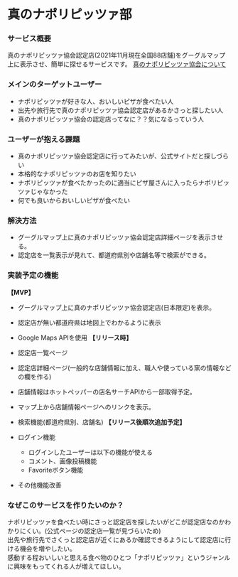 # 真のナポリピッツァ部
### サービス概要
真のナポリピッツァ協会認定店(2021年11月現在全国88店舗)をグーグルマップ上に表示させ、簡単に探せるサービスです。
[真のナポリピッツァ協会について](https://partenope.jp/about/vera_pizza.html)

### メインのターゲットユーザー
- ナポリピッツァが好きな人、おいしいピザが食べたい人
- 出先や旅行先で真のナポリピッツァ協会認定店があるかさっと探したい人
- 真のナポリピッツァ協会の認定店ってなに？？気になるっていう人

### ユーザーが抱える課題
- 真のナポリピッツァ協会認定店に行ってみたいが、公式サイトだと探しづらい
- 本格的なナポリピッツァのお店を知りたい
- ナポリピッツァが食べたかったのに適当にピザ屋さんに入ったらナポリピッツァじゃなかった
- 何でも良いからおいしいピザが食べたい

### 解決方法
- グーグルマップ上に真のナポリピッツァ協会認定店詳細ページを表示させる。
- 認定店を一覧表示が見れて、都道府県別や店舗名等で検索ができる。

### 実装予定の機能
**【MVP】**
- グーグルマップ上に真のナポリピッツァ協会認定店(日本限定)を表示。
- 認定店が無い都道府県は地図上でわかるように表示
- Google Maps APIを使用
**【リリース時】**  

- 認定店一覧ページ
- 認定店詳細ページ(一般的な店舗情報に加え、職人や使っている窯の情報などの欄を作る)
- 店舗情報はホットペッパーの店名サーチAPIから一部取得予定。
- マップ上から店舗情報ページへのリンクを表示。
- 検索機能(都道府県別、店舗名)
**【リリース後順次追加予定】**  

- ログイン機能
  - ログインしたユーザーは以下の機能が使える
  - コメント、画像投稿機能
  - Favoriteボタン機能
- その他機能改善

### なぜこのサービスを作りたいのか？
ナポリピッツァを食べたい時にさっと認定店を探したいがどこが認定店なのかわかりにくい。(公式ページの認定店一覧が見づらいため)  
出先や旅行先でさくっと認定店が近くにあるか確認できるようにして認定店に行ける機会を増やしたい。  
感動する程おいしいと思える食べ物のひとつ「ナポリピッツァ」というジャンルに興味をもってくれる人が増えてほしい。
